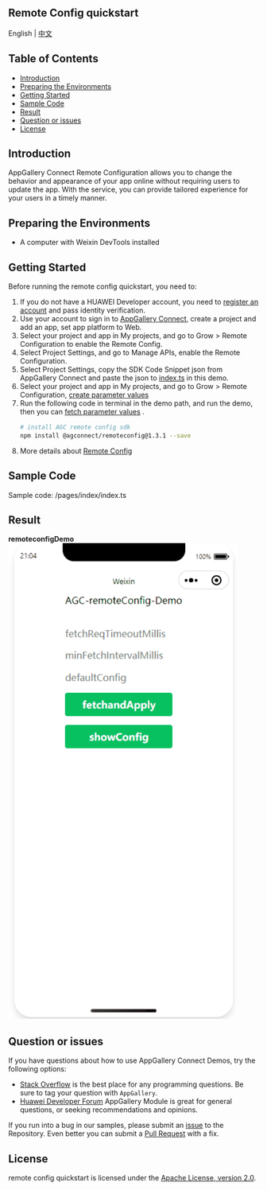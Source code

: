 ## Remote Config quickstart

English | [中文](./README_ZH.md)

## Table of Contents

 * [Introduction](#introduction)
 * [Preparing the Environments](#preparing-the-environments)
 * [Getting Started](#getting-started)
 * [Sample Code](#sample-Code)
 * [Result](#result)
 * [Question or issues](#question-or-issues)
 * [License](#license)

## Introduction
AppGallery Connect Remote Configuration allows you to change the behavior and appearance of your app online without requiring users to update the app. With the service, you can provide tailored experience for your users in a timely manner.

## Preparing the Environments
* A computer with Weixin DevTools installed

## Getting Started
Before running the remote config quickstart, you need to:
1. If you do not have a HUAWEI Developer account, you need to [register an account](https://developer.huawei.com/consumer/en/doc/start/registration-and-verification-0000001053628148) and pass identity verification.
2. Use your account to sign in to [AppGallery Connect](https://developer.huawei.com/consumer/cn/service/josp/agc/index.html#/), create a project and add an app, set app platform to Web.
3. Select your project and app in My projects, and go to Grow > Remote Configuration to enable the Remote Config.
4. Select Project Settings, and go to Manage APIs, enable the Remote Configuration.
5. Select Project Settings, copy the SDK Code Snippet json from AppGallery Connect and paste the json to [index.ts](./pages/index/index.ts) in this demo.
6. Select your project and app in My projects, and go to Grow > Remote Configuration, [create parameter values](https://developer.huawei.com/consumer/en/doc/development/AppGallery-connect-Guides/agc-remoteconfig-web-cloudconfig-0000001056699160)
7. Run the following code in terminal in the demo path, and run the demo, then you can [fetch parameter values](https://developer.huawei.com/consumer/en/doc/development/AppGallery-connect-Guides/agc-remoteconfig-web-obtainconfig-0000001056621220) .
    ``` bash
    # install AGC remote config sdk
    npm install @agconnect/remoteconfig@1.3.1 --save
    ```
8. More details about [Remote Config](https://developer.huawei.com/consumer/en/doc/development/AppGallery-connect-Guides/agc-remoteconfig-web-getstarted-0000001056501223)

## Sample Code

Sample code: /pages/index/index.ts

## Result

**remoteconfigDemo**</br>
<img src="images/remoteconfig.gif" alt="remoteconfig" height="957"/>

## Question or issues

If you have questions about how to use AppGallery Connect Demos, try the following options:
* [Stack Overflow](https://stackoverflow.com/) is the best place for any programming questions. Be sure to tag your question with `AppGallery`.
* [Huawei Developer Forum](https://forums.developer.huawei.com/forumPortal/en/home) AppGallery Module is great for general questions, or seeking recommendations and opinions.

If you run into a bug in our samples, please submit an [issue](https://github.com/AppGalleryConnect/agc-demos/issues) to the Repository. Even better you can submit a [Pull Request](https://github.com/AppGalleryConnect/agc-demos/pulls) with a fix.

## License
remote config quickstart is licensed under the [Apache License, version 2.0](http://www.apache.org/licenses/LICENSE-2.0).
